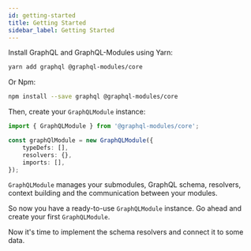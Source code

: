 ```yaml
---
id: getting-started
title: Getting Started
sidebar_label: Getting Started
---
```


Install GraphQL and GraphQL-Modules using Yarn:

```bash
yarn add graphql @graphql-modules/core
```

Or Npm:

```bash
npm install --save graphql @graphql-modules/core
```

Then, create your `GraphQLModule` instance:

```typescript
import { GraphQLModule } from '@graphql-modules/core';

const graphQlModule = new GraphQLModule({
    typeDefs: [],
    resolvers: {},
    imports: [],
});
```

`GraphQLModule` manages your submodules, GraphQL schema, resolvers, context building and the communication between your modules.

So now you have a ready-to-use `GraphQLModule` instance. Go ahead and create your first `GraphQLModule`.

Now it's time to implement the schema resolvers and connect it to some data.
